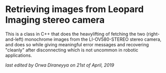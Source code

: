# Retrieving images from Leopard Imaging stereo camera

This is a class in C++ that does the heavylifting of fetching the two (right-and-left) monochrome images from the LI-OV580-STEREO stereo camera, and does so while giving meaningful error messages and recovering "cleanly" after disconnecting which is not uncommon in robotic 
applications.

*last edited by Orwa Diraneyya on 21st of April, 2019*
